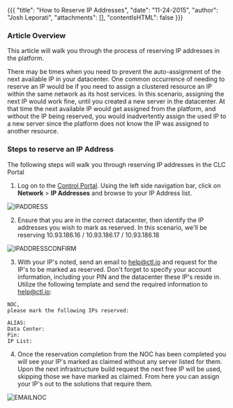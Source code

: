 {{{
  "title": "How to Reserve IP Addresses",
  "date": "11-24-2015",
  "author": "Josh Leporati",
  "attachments": [],
  "contentIsHTML": false
}}}

### Article Overview
This article will walk you through the process of reserving IP addresses in the platform.  

There may be times when you need to prevent the auto-assignment of the next available IP in your datacenter.  One common occurrence of needing to reserve an IP would be if you need to assign a clustered resource an IP within the same network as its host services.  In this scenario, assigning the next IP would work fine, until you created a new server in the datacenter.  At that time the next available IP would get assigned from the platform, and without the IP being reserved, you would inadvertently assign the used IP to a new server since the platform does not know the IP was assigned to another resource.

### Steps to reserve an IP Address

The following steps will walk you through reserving IP addresses in the CLC Portal

1. Log on to the [Control Portal](https://control.ctl.io/). Using the left side navigation bar, click on **Network** > **IP Addresses** and browse to your IP Address list.

  ![IPADDRESS](../images/IP-Addresses-tab.png)

2. Ensure that you are in the correct datacenter, then identify the IP addresses you wish to mark as reserved.  In this scenario, we'll be reserving 10.93.186.16 / 10.93.186.17 / 10.93.186.18

  ![IPADDRESSCONFIRM](../images/how-to-reserve-ip-addresses-2.png)

3. With your IP's noted, send an email to help@ctl.io and request for the IP's to be marked as reserved.  Don't forget to specify your account information, including your PIN and the datacenter these IP's reside in.  Utilize the following template and send the required information to help@ctl.io:

  ```
  NOC,
  please mark the following IPs reserved:

  ALIAS:
  Data Center:
  Pin:
  IP List:
  ```

4. Once the reservation completion from the NOC has been completed you will see your IP's marked as claimed without any server listed for them.  Upon the next infrastructure build request the next free IP will be used, skipping those we have marked as claimed.  From here you can assign your IP's out to the solutions that require them.

 ![EMAILNOC](../images/how-to-reserve-ip-addresses-4.png)
